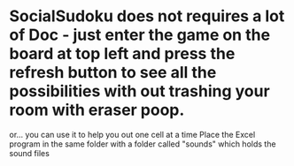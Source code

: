 # SocialSudoku  does not requires a lot of Doc - just enter the game on the board at top left and press the refresh button to see all the possibilities with out trashing your room with eraser poop.
or... you can use it to help you out one cell at a time
Place the Excel program in the same folder with a folder called "sounds" which holds the sound files
